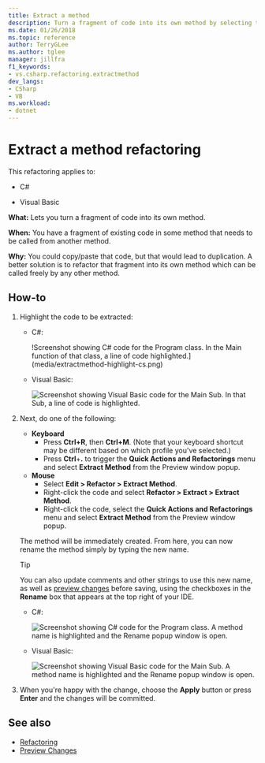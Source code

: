 ```yaml
---
title: Extract a method
description: Turn a fragment of code into its own method by selecting the code and typing Ctrl+R, Ctrl+M.
ms.date: 01/26/2018
ms.topic: reference
author: TerryGLee
ms.author: tglee
manager: jillfra
f1_keywords:
- vs.csharp.refactoring.extractmethod
dev_langs:
- CSharp
- VB
ms.workload:
- dotnet
---
```

# Extract a method refactoring

This refactoring applies to:

- C#

- Visual Basic

**What:** Lets you turn a fragment of code into its own method.

**When:** You have a fragment of existing code in some method that needs to be called from another method.

**Why:** You could copy/paste that code, but that would lead to duplication. A better solution is to refactor that fragment into its own method which can be called freely by any other method.

## How-to

1. Highlight the code to be extracted:

   - C#:

       !Screenshot showing C# code for the Program class. In the Main function of that class, a line of code highlighted.](media/extractmethod-highlight-cs.png)

   - Visual Basic:

       ![Screenshot showing Visual Basic code for the Main Sub. In that Sub, a line of code is highlighted.](media/extractmethod-highlight-vb.png)

2. Next, do one of the following:

   - **Keyboard**
      - Press **Ctrl+R**, then **Ctrl+M**. (Note that your keyboard shortcut may be different based on which profile you've selected.)
      - Press **Ctrl**+**.** to trigger the **Quick Actions and Refactorings** menu and select **Extract Method** from the Preview window popup.
   - **Mouse**
      - Select **Edit > Refactor > Extract Method**.
      - Right-click the code and select **Refactor > Extract > Extract Method**.
      - Right-click the code, select the **Quick Actions and Refactorings** menu and select **Extract Method** from the Preview window popup.

   The method will be immediately created. From here, you can now rename the method simply by typing the new name.

   > [!TIP]
   > You can also update comments and other strings to use this new name, as well as [preview changes](../../ide/preview-changes.md) before saving, using the checkboxes in the **Rename** box that appears at the top right of your IDE.

   - C#:

      ![Screenshot showing C# code for the Program class. A method name is highlighted and the Rename popup window is open.](media/extractmethod-rename-cs.png)

   - Visual Basic:

      ![Screenshot showing Visual Basic code for the Main Sub. A method name is highlighted and the Rename popup window is open.](media/extractmethod-rename-vb.png)

3. When you're happy with the change, choose the **Apply** button or press **Enter** and the changes will be committed.

## See also

- [Refactoring](../refactoring-in-visual-studio.md)
- [Preview Changes](../../ide/preview-changes.md)
